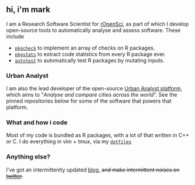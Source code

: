 ## hi, i'm mark

I am a Research Software Scientist for [rOpenSci](https://ropensci.org), as part of which I develop open-source tools to automatically analyse and assess software.
These include

- [`pkgcheck`](https://github.com/ropensci-review-tools/pkgcheck) to implement an array of checks on R packages.
- [`pkgstats`](https://github.com/ropensci-review-tools/pkgstats) to extract code statistics from every R package ever.
- [`autotest`](https://github.com/ropensci-review-tools/autotest) to automatically test R packages by mutating inputs.

### Urban Analyst

I am also the lead developer of the open-source [Urban Analyst platform](https://urbananalyst.city), which aims to "*Analyse and compare cities across the world*".
See the pinned repositories below for some of the software that powers that platform.

### What and how i code

Most of my code is bundled as R packages, with a lot of that written in C++ or C.
I do everything in vim + tmux, via my [`dotfiles`](https://github.com/mpadge/dotfiles)

### Anything else?

I've got an intermittently updated [blog](https://mpadge.github.io), ~~and make intermittent noises on [twitter](https://twitter.com/bikesRdata).~~
